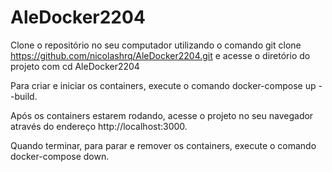 # AleDocker2204

Clone o repositório no seu computador utilizando o comando git clone https://github.com/nicolashrq/AleDocker2204.git e acesse o diretório do projeto com cd AleDocker2204

Para criar e iniciar os containers, execute o comando docker-compose up --build.

Após os containers estarem rodando, acesse o projeto no seu navegador através do endereço http://localhost:3000.

Quando terminar, para parar e remover os containers, execute o comando docker-compose down.
